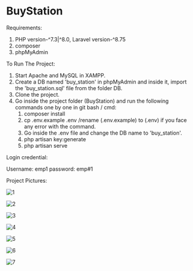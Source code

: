 # BuyStation

Requirements:

1. PHP version-^7.3|^8.0, Laravel version-^8.75
2. composer
3. phpMyAdmin

To Run The Project:

1. Start Apache and MySQL in XAMPP.
2. Create a DB named 'buy_station' in phpMyAdmin and inside it, import the 'buy_station.sql' file from the folder DB.
3. Clone the project.
4. Go inside the project folder (BuyStation) and run the following commands one by one in git bash / cmd:
   1. composer install
   2. cp .env.example .env /rename (.env.example) to (.env) if you face any error with the command.
   3. Go inside the .env file and change the DB name to 'buy_station'.
   4. php artisan key:generate
   5. php artisan serve

Login credential:

Username: emp1 password: emp#1

Project Pictures:

![1](https://github.com/talha-51/BuyStation/assets/77994433/8fc20cd9-1743-4235-a737-ab5449fa9828)

![2](https://github.com/talha-51/BuyStation/assets/77994433/df292b15-2e0a-4ec6-a4ab-1c099435226b)

![3](https://github.com/talha-51/BuyStation/assets/77994433/b6de039e-a9f0-4b26-96c0-fe9593e62f8c)

![4](https://github.com/talha-51/BuyStation/assets/77994433/3f0fcf22-4ec1-4268-9f20-3f9831a28815)

![5](https://github.com/talha-51/BuyStation/assets/77994433/8759b0c0-288f-4dae-82e2-690b7edcf3f9)

![6](https://github.com/talha-51/BuyStation/assets/77994433/7bf8b36a-2efe-4799-a5ca-3f122fec5ac3)

![7](https://github.com/talha-51/BuyStation/assets/77994433/787751d2-9e02-4db6-9b94-87d4e5a81d4f)
